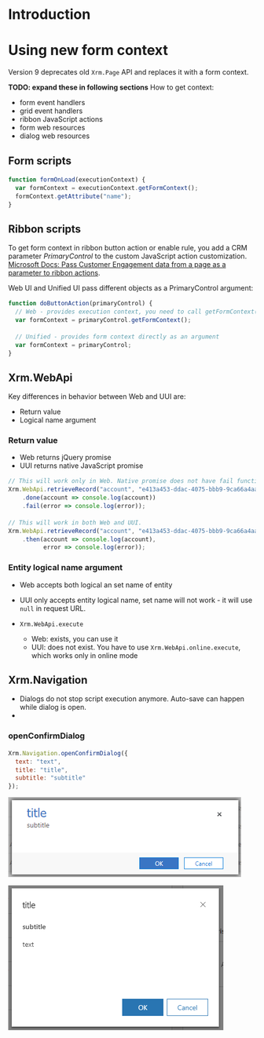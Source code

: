 # Introduction 


# Using new form context

Version 9 deprecates old `Xrm.Page` API and replaces it with a form context. 

**TODO: expand these in following sections**
How to get context:
- form event handlers 
- grid event handlers
- ribbon JavaScript actions
- form web resources
- dialog web resources

## Form scripts

```JavaScript
function formOnLoad(executionContext) {
  var formContext = executionContext.getFormContext();
  formContext.getAttribute("name");
}
```


## Ribbon scripts

To get form context in ribbon button action or enable rule, you add a CRM parameter *PrimaryControl* to the custom JavaScript action customization. [Microsoft Docs: Pass Customer Engagement data from a page as a parameter to ribbon actions](https://docs.microsoft.com/en-us/dynamics365/customer-engagement/developer/customize-dev/pass-dynamics-365-data-page-parameter-ribbon-actions#form-and-grid-context-in-ribbon-actions).

Web UI and Unified UI pass different objects as a PrimaryControl argument: 

```JavaScript
function doButtonAction(primaryControl) {
  // Web - provides execution context, you need to call getFormContext() to get the form context 
  var formContext = primaryControl.getFormContext();

  // Unified - provides form context directly as an argument
  var formContext = primaryControl;
}
```


## Xrm.WebApi

Key differences in behavior between Web and UUI are:
- Return value
- Logical name argument

### Return value

- Web returns jQuery promise
- UUI returns native JavaScript promise

```JavaScript
// This will work only in Web. Native promise does not have fail function.
Xrm.WebApi.retrieveRecord("account", "e413a453-ddac-4075-bbb9-9ca66a4aaeda", "?select=name")
    .done(account => console.log(account))
    .fail(error => console.log(error));

// This will work in both Web and UUI.
Xrm.WebApi.retrieveRecord("account", "e413a453-ddac-4075-bbb9-9ca66a4aaeda", "?select=name")
    .then(account => console.log(account), 
          error => console.log(error));
```

### Entity logical name argument

- Web accepts both logical an set name of entity
- UUI only accepts entity logical name, set name will not work - it will use `null` in request URL.

- `Xrm.WebApi.execute`
    - Web: exists, you can use it
    - UUI: does not exist. You have to use `Xrm.WebApi.online.execute`, which works only in online mode

## Xrm.Navigation

- Dialogs do not stop script execution anymore. Auto-save can happen while dialog is open.
- 

### openConfirmDialog

```JavaScript
Xrm.Navigation.openConfirmDialog({ 
  text: "text", 
  title: "title", 
  subtitle: "subtitle" 
});
```

![Confirm dialog in Web UI](img/upgrade-9.0-confirm-web.png) 

![Confirm dialog in Web UI](img/upgrade-9.0-confirm-unified.png) 